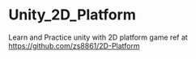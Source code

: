 # Unity_2D_Platform
 Learn and Practice unity with 2D platform game ref at https://github.com/zs8861/2D-Platform
